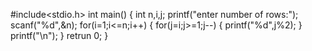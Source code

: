 #include<stdio.h>
int main()
{
   int n,i,j;
   printf("enter number of rows:");
   scanf("%d",&n);
   for(i=1;i<=n;i++)
   {
      for(j=i;j>=1;j--)
      {
         printf("%d",j%2);
      }
      printf("\n");
      }
      retrun 0;
  }    
